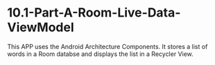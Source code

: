 # 10.1-Part-A-Room-Live-Data-ViewModel
This APP uses the Android Architecture Components. It stores a list of words in a Room databse and displays the list in a Recycler View.
